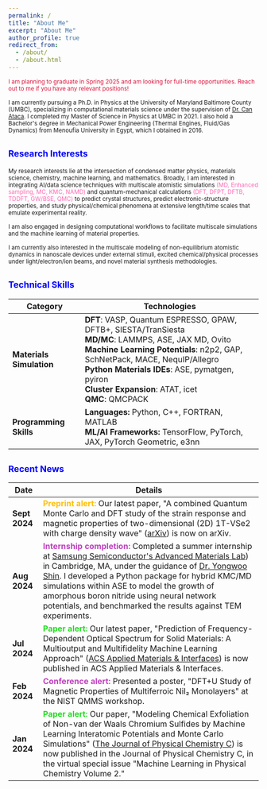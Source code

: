 ```yaml
---
permalink: /
title: "About Me"
excerpt: "About Me"
author_profile: true
redirect_from: 
  - /about/
  - /about.html
---
```


<span style="color: crimson; font-size: smaller;">I am planning to graduate in Spring 2025 and am looking for full-time opportunities. Reach out to me if you have any relevant positions!</span>

<span style="font-size: smaller;">I am currently pursuing a Ph.D. in Physics at the University of Maryland Baltimore County (UMBC), specializing in computational materials science under the supervision of [Dr. Can Ataca](https://physics.umbc.edu/people/faculty/ataca/). I completed my Master of Science in Physics at UMBC in 2021. I also hold a Bachelor's degree in Mechanical Power Engineering (Thermal Engines, Fluid/Gas Dynamics) from Menoufia University in Egypt, which I obtained in 2016.</span>

## <span style="color: blue; font-size: smaller;">Research Interests</span>

<span style="font-size: smaller;">My research interests lie at the intersection of condensed matter physics, materials science, chemistry, machine learning, and mathematics. Broadly, I am interested in integrating AI/data science techniques with multiscale atomistic simulations <span style="color: #ff69b4;">(MD, Enhanced sampling, MC, KMC, NAMD)</span> and quantum-mechanical calculations <span style="color: #ff69b4;">(DFT, DFPT, DFTB, TDDFT, GW/BSE, QMC)</span> to predict crystal structures, predict electronic-structure properties, and study physical/chemical phenomena at extensive length/time scales that emulate experimental reality.</span>

<span style="font-size: smaller;">I am also engaged in designing computational workflows to facilitate multiscale simulations and the machine learning of material properties.</span>

<span style="font-size: smaller;">I am currently also interested in the multiscale modeling of non-equilibrium atomistic dynamics in nanoscale devices under external stimuli, excited chemical/physical processes under light/electron/ion beams, and novel material synthesis methodologies.</span>

## <span style="color: blue; font-size: smaller;">Technical Skills</span>

| **Category**                  | **Technologies** |
|-------------------------------|------------------|
| **Materials Simulation**      | **DFT**: VASP, Quantum ESPRESSO, GPAW, DFTB+, SIESTA/TranSiesta<br>**MD/MC**: LAMMPS, ASE, JAX MD, Ovito<br>**Machine Learning Potentials**: n2p2, GAP, SchNetPack, MACE, NequIP/Allegro<br>**Python Materials IDEs**: ASE, pymatgen, pyiron<br>**Cluster Expansion**: ATAT, icet<br>**QMC**: QMCPACK |
| **Programming Skills**        | **Languages:** Python, C++, FORTRAN, MATLAB<br>**ML/AI Frameworks:** TensorFlow, PyTorch, JAX, PyTorch Geometric, e3nn |

## <span style="color: blue; font-size: smaller;">Recent News</span>

| **Date**    | **Details** |
|-------------|-------------|
| **Sept 2024** | <strong style="color: #FFBF00;">Preprint alert:</strong> Our latest paper, "A combined Quantum Monte Carlo and DFT study of the strain response and magnetic properties of two-dimensional (2D) 1T-VSe2 with charge density wave" ([arXiv](https://arxiv.org/abs/2409.19082)) is now on arXiv. |
| **Aug 2024**  | <strong style="color: #BF40BF;">Internship completion:</strong> Completed a summer internship at [Samsung Semiconductor's Advanced Materials Lab](https://semiconductor.samsung.com/us/about-us/us-office/us-r-and-d-labs/samsung-advanced-institute-of-technology/#advanced-materials-lab)) in Cambridge, MA, under the guidance of [Dr. Yongwoo Shin](https://scholar.google.com/citations?user=0R3aEUUAAAAJ&hl=en). I developed a Python package for hybrid KMC/MD simulations within ASE to model the growth of amorphous boron nitride using neural network potentials, and benchmarked the results against TEM experiments. |
| **Jul 2024**  | <strong style="color: #22DD22;">Paper alert:</strong> Our latest paper, "Prediction of Frequency-Dependent Optical Spectrum for Solid Materials: A Multioutput and Multifidelity Machine Learning Approach" ([ACS Applied Materials & Interfaces](https://pubs.acs.org/doi/10.1021/acsami.4c07328)) is now published in ACS Applied Materials & Interfaces. |
| **Feb 2024** | <strong style="color: #BF40BF;">Conference alert:</strong> Presented a poster, "DFT+U Study of Magnetic Properties of Multiferroic NiI₂ Monolayers" at the NIST QMMS workshop. |
| **Jan 2024**  | <strong style="color: #22DD22;">Paper alert:</strong> Our paper, "Modeling Chemical Exfoliation of Non-van der Waals Chromium Sulfides by Machine Learning Interatomic Potentials and Monte Carlo Simulations" ([The Journal of Physical Chemistry C](https://pubs.acs.org/doi/10.1021/acs.jpcc.3c06168)) is now published in the Journal of Physical Chemistry C, in the virtual special issue "Machine Learning in Physical Chemistry Volume 2." |



